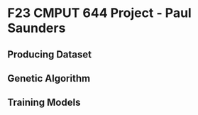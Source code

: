 # F23 CMPUT 644 Project - Paul Saunders

## Producing Dataset

## Genetic Algorithm

## Training Models